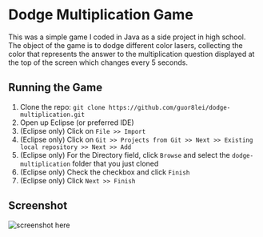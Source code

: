 # Dodge Multiplication Game

This was a simple game I coded in Java as a side project in high school. The object of the game is to dodge different color lasers, collecting the color that represents the answer to the multiplication question displayed at the top of the screen which changes every 5 seconds.

## Running the Game

1. Clone the repo: `git clone https://github.com/guor8lei/dodge-multiplication.git`
2. Open up Eclipse (or preferred IDE)
3. (Eclipse only) Click on `File >> Import`
4. (Eclipse only) Click on `Git >> Projects from Git >> Next >> Existing local repository >> Next >> Add`
5. (Eclipse only) For the Directory field, click `Browse` and select the `dodge-multiplication` folder that you just cloned
6. (Eclipse only) Check the checkbox and click `Finish`
7. (Eclipse only) Click `Next >> Finish`

## Screenshot
![screenshot here](http://raymondguo.me/images/screenshots/dodge-screenshot.png)
